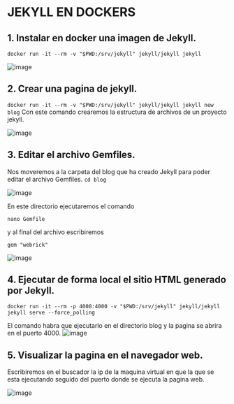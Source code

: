 # JEKYLL EN DOCKERS
## 1. Instalar en docker una imagen de Jekyll.
```docker run -it --rm -v "$PWD:/srv/jekyll" jekyll/jekyll jekyll```

![image](https://github.com/ManuFdzDC/iaw/assets/144890528/40dad30c-c32a-43be-b9b1-ceff920f4c18)


## 2. Crear una pagina de jekyll.
```docker run -it --rm -v "$PWD:/srv/jekyll" jekyll/jekyll jekyll new blog```
Con este comando crearemos la estructura de archivos de un proyecto jekyll.

![image](https://github.com/ManuFdzDC/iaw/assets/144890528/9c2a9ce4-324b-4b8c-8b7e-a013f872d901)

## 3. Editar el archivo Gemfiles.
Nos moveremos a la carpeta del blog que ha creado Jekyll para poder editar el archivo Gemfiles.
```cd blog``` 

![image](https://github.com/ManuFdzDC/iaw/assets/144890528/8e9bcbba-b51b-4b01-b570-89aa7d3d433a)

En este directorio ejecutaremos el comando

```nano Gemfile```

y al final del archivo escribiremos

```gem "webrick"```

![image](https://github.com/ManuFdzDC/iaw/assets/144890528/8bda4206-c0f4-4ff2-aa81-84fa350b804d)

## 4. Ejecutar de forma local el sitio HTML generado por Jekyll.

```docker run -it --rm -p 4000:4000 -v "$PWD:/srv/jekyll" jekyll/jekyll jekyll serve --force_polling```

El comando habra que ejecutarlo en el directorio blog y la pagina se abrira en el puerto 4000.
![image](https://github.com/ManuFdzDC/iaw/assets/144890528/7cc9af44-5957-4a42-8d6c-62679c947162)

## 5. Visualizar la pagina en el navegador web.
Escribiremos en el buscador la ip de la maquina virtual en que la que se esta ejecutando seguido del puerto donde se ejecuta la pagina web.

![image](https://github.com/ManuFdzDC/iaw/assets/144890528/464fc260-38d1-4631-b877-1a105b624e92)

